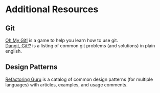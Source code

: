 # Additional Resources
## Git
[Oh My Git!](https://ohmygit.org/) is a game to help you learn how to use git.  
[Dangit, Git!?](https://dangitgit.com/) is a listing of common git problems (and solutions) in plain english.

## Design Patterns
[Refactoring Guru](https://refactoring.guru/design-patterns/python) is a catalog of common design patterns (for multiple languages) with articles, examples, and usage comments.  